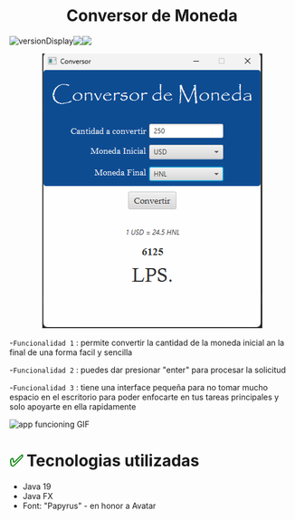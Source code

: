 <h1 align="center"> Conversor de Moneda</h1>

<div style="display:flex; align-items: center; align="center;">
  <img src="https://img.shields.io/badge/Version-0.1.0-green" alt="versionDisplay"> 
  <img src="https://img.shields.io/badge/Release-March%202022-red">
  <img src="https://img.shields.io/badge/Status-Desarrollo-orange">
  
</div>



<p align="center">
  <img  src="https://raw.githubusercontent.com/KevinPol12/challengeoneconversorlatam4/master/Resources/Pics/projectPreview.png" alt="project preview">
</p>

-`Funcionalidad 1` : permite convertir la cantidad de la moneda inicial an la final de una forma facil y sencilla

-`Funcionalidad 2` : puedes dar presionar "enter" para procesar la solicitud

-`Funcionalidad 3` : tiene una interface pequeña para no tomar mucho espacio en el escritorio para poder enfocarte en tus tareas principales y solo apoyarte en ella rapidamente

![app funcioning GIF](https://github.com/KevinPol12/challengeoneconversorlatam4/blob/master/Resources/gif/conversorFunction.gif?raw=true)

# <span style="color:green;">:white_check_mark:</span> Tecnologias utilizadas
<ul>
  <li>Java 19</li>
  <li>Java FX</li>
  <li>Font: "Papyrus" - en honor a Avatar</li>
  
</ul>
